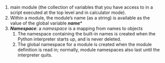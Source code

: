 1. main module (the collection of variables that you have access to in a script executed at the top level and in calculator mode).
2. Within a module, the module’s name (as a string) is available as the value of the global variable ***__name__****
3. ***Namespace***: a *namespace* is a mapping from names to objects
	1. The namespace containing the built-in names is created when the Python interpreter starts up, and is never deleted. 
	2. The global namespace for a module is created when the module definition is read in; normally, module namespaces also last until the interpreter quits. 